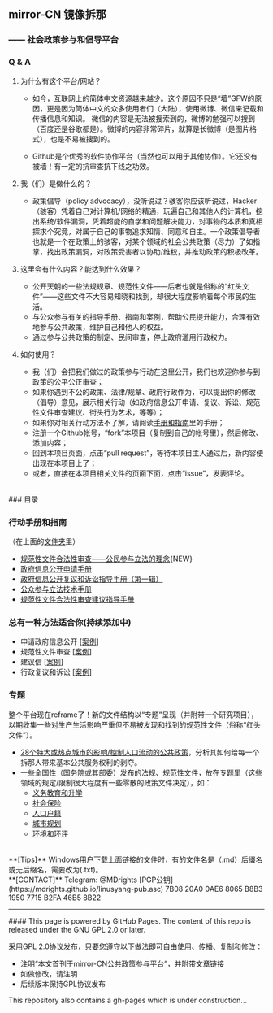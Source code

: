 ## mirror-CN 镜像拆那
### —— 社会政策参与和倡导平台

### Q & A

1. 为什么有这个平台/网站？
	+ 如今，互联网上的简体中文资源越来越少。这个原因不只是“墙”GFW的原因，更是因为简体中文的众多使用者们（大陆），使用微博、微信来记载和传播信息和知识。 微信的内容是无法被搜索到的，微博的勉强可以搜到（百度还是谷歌都是）。微博的内容非常碎片，就算是长微博（是图片格式），也是不易被搜到的。

	+ Github是个优秀的软件协作平台（当然也可以用于其他协作）。它还没有被墙！有一定的抗审查抗下线之功效。  

2. 我（们）是做什么的？
	+ 政策倡导（policy advocacy），没听说过？骇客你应该听说过，Hacker（骇客）凭着自己对计算机/网络的精通，玩遍自己和其他人的计算机，挖出系统/软件漏洞，凭着超能的自学和问题解决能力，对事物的本质和真相探求个究竟，对属于自己的事物追求知情、同意和自主。一个政策倡导者也就是一个在政策上的骇客，对某个领域的社会公共政策（尽力）了如指掌，找出政策漏洞，对政策受害者以协助/维权，并推动政策的积极改革。

3. 这里会有什么内容？能达到什么效果？
	+ 公开天朝的一些法规规章、规范性文件——后者也就是俗称的“红头文件”——这些文件不大容易知晓和找到，却很大程度影响着每个市民的生活。
	+ 与公众参与有关的指导手册、指南和案例，帮助公民提升能力，合理有效地参与公共政策，维护自己和他人的权益。 
	+ 通过参与公共政策的制定、民间审查，停止政府滥用行政权力。 

4. 如何使用？
	+ 我（们）会把我们做过的政策参与行动在这里公开，我们也欢迎你参与到政策的公平公正审查；
	+ 如果你遇到不公的政策、法律/规章、政府行政作为，可以提出你的修改（倡导）意见，展示相关行动（如政府信息公开申请、复议、诉讼、规范性文件审查建议、街头行为艺术，等等）；
	+ 如果你对相关行动方法不了解，请阅读[手册和指南](https://github.com/mdrights/mirror-CN/tree/master/%E6%89%8B%E5%86%8C%E5%92%8C%E6%8C%87%E5%8D%97)里的手册；
	+ 注册一个Github帐号，“fork”本项目（复制到自己的帐号里），然后修改、添加内容；
	+ 回到本项目页面，点击“pull request”，等待本项目主人通过后，新内容便出现在本项目上了；
	+ 或者，直接在本项目相关文件的页面下面，点击“issue”，发表评论。



<br>
### 目录
<br>

### 行动手册和指南  

（在上面的[文件夹](https://github.com/mdrights/mirror-CN/tree/master/%E6%89%8B%E5%86%8C%E5%92%8C%E6%8C%87%E5%8D%97)里）  
+ [规范性文件合法性审查——公民参与立法的理念](https://github.com/mdrights/mirror-CN/blob/master/%E6%89%8B%E5%86%8C%E5%92%8C%E6%8C%87%E5%8D%97/%E8%A7%84%E8%8C%83%E6%80%A7%E6%96%87%E4%BB%B6%E5%90%88%E6%B3%95%E6%80%A7%E5%AE%A1%E6%9F%A5%E7%9A%84%E6%96%B9%E6%B3%95%EF%BC%8D%E5%85%AC%E6%B0%91%E5%8F%82%E4%B8%8E%E7%AB%8B%E6%B3%95%E7%9A%84%E7%90%86%E5%BF%B5.pdf){NEW}
+ [政府信息公开申请手册](https://github.com/mdrights/mirror-CN/blob/master/%E6%89%8B%E5%86%8C%E5%92%8C%E6%8C%87%E5%8D%97/%E6%94%BF%E5%BA%9C%E4%BF%A1%E6%81%AF%E5%85%AC%E5%BC%80%E7%94%B3%E8%AF%B7%E6%89%8B%E5%86%8C.pdf)  
+ [政府信息公开复议和诉讼指导手册（第一辑）](https://github.com/mdrights/mirror-CN/blob/master/%E6%89%8B%E5%86%8C%E5%92%8C%E6%8C%87%E5%8D%97/%E6%94%BF%E5%BA%9C%E4%BF%A1%E6%81%AF%E5%85%AC%E5%BC%80%E5%A4%8D%E8%AE%AE%E4%B8%8E%E8%AF%89%E8%AE%BC%E6%8C%87%E5%AF%BC%E6%89%8B%E5%86%8C%EF%BC%88%E7%AC%AC%E4%B8%80%E8%BE%91%EF%BC%89.pdf)  
+ [公众参与立法技术手册](https://github.com/mdrights/mirror-CN/blob/master/%E6%89%8B%E5%86%8C%E5%92%8C%E6%8C%87%E5%8D%97/%E5%85%AC%E4%BC%97%E5%8F%82%E4%B8%8E%E7%AB%8B%E6%B3%95%E6%8A%80%E6%9C%AF%E6%89%8B%E5%86%8C%20pdf.pdf)  
+ [规范性文件合法性审查建议指导手册](https://github.com/mdrights/mirror-CN/blob/master/%E6%89%8B%E5%86%8C%E5%92%8C%E6%8C%87%E5%8D%97/%E8%A7%84%E8%8C%83%E6%80%A7%E6%96%87%E4%BB%B6%E5%90%88%E6%B3%95%E6%80%A7%E5%AE%A1%E6%9F%A5%E5%BB%BA%E8%AE%AE%E6%8C%87%E5%AF%BC%E6%89%8B%E5%86%8C.pdf)



### 总有一种方法适合你(持续添加中)

+ 申请政府信息公开  [[案例](https://github.com/mdrights/mirror-CN/tree/master/case%E6%A1%88%E4%BE%8B/OGIR%E7%94%B3%E8%AF%B7%E6%94%BF%E5%BA%9C%E4%BF%A1%E6%81%AF%E5%85%AC%E5%BC%80%E6%A1%88%E4%BE%8B)]
+ 规范性文件审查    [[案例](https://github.com/mdrights/mirror-CN/tree/master/case%E6%A1%88%E4%BE%8B/RLR%E8%A7%84%E8%8C%83%E6%80%A7%E6%96%87%E4%BB%B6%E5%AE%A1%E6%9F%A5)]
+ 建议信           [[案例](https://github.com/mdrights/mirror-CN/tree/master/case%E6%A1%88%E4%BE%8B/L%E5%BB%BA%E8%AE%AE%E4%BF%A1)]
+ 行政复议和诉讼    [[案例](https://github.com/mdrights/mirror-CN/tree/master/case%E6%A1%88%E4%BE%8B/AL%E8%A1%8C%E6%94%BF%E8%AF%89%E8%AE%BC)]


### 专题

整个平台现在reframe了！新的文件结构以“专题”呈现（并附带一个研究项目），以期收集一些对生产生活影响严重但不易被发现和找到的规范性文件（俗称“红头文件”）。  
+ [28个特大或热点城市的影响/控制人口流动的公共政策](https://github.com/mdrights/mirror-CN/tree/master/28%E7%9C%81%E5%B8%82%E4%BA%BA%E5%8F%A3%E6%94%BF%E7%AD%96%E6%95%B0%E6%8D%AE)，分析其如何给每一个拆那人带来基本公共服务权利的剥夺。
+ 一些全国性（国务院或其部委）发布的法规、规范性文件，放在专题里（这些领域的规定/限制很大程度有一些零散的政策文件决定），如：  
	+ [义务教育和升学](https://github.com/mdrights/mirror-CN/tree/master/%E4%B8%93%E9%A2%98-%E4%B9%89%E5%8A%A1%E6%95%99%E8%82%B2%E4%B8%8E%E5%8D%87%E5%AD%A6)  
	+ [社会保险](https://github.com/mdrights/mirror-CN/tree/master/%E4%B8%93%E9%A2%98-%E7%A4%BE%E4%BC%9A%E4%BF%9D%E9%99%A9)
	+ [人口户籍](https://github.com/mdrights/mirror-CN/tree/master/%E4%B8%93%E9%A2%98-%E4%BA%BA%E5%8F%A3%E6%88%B7%E7%B1%8D)
	+ [城市规划](https://github.com/mdrights/mirror-CN/tree/master/%E4%B8%93%E9%A2%98-%E5%9F%8E%E5%B8%82%E8%A7%84%E5%88%92-%E5%9C%9F%E5%9C%B0%E6%88%BF%E4%BA%A7)
	+ [环境和环评](https://github.com/mdrights/mirror-CN/tree/master/%E4%B8%93%E9%A2%98-%E7%8E%AF%E5%A2%83%E4%B8%8E%E7%8E%AF%E8%AF%84)



<br>
**[Tips]**  Windows用户下载上面链接的文件时，有的文件名是（.md）后缀名或无后缀名，需要改为(.txt)。

<br>
**[CONTACT]**   
Telegram: @MDrights
[PGP公钥](https://mdrights.github.io/linusyang-pub.asc) 7B08 20A0 0AE6 8065 B8B3  1950 7715 B2FA 46B5 8B22

<hr>
#### This page is powered by GitHub Pages. The content of this repo is released under the GNU GPL 2.0 or later. 

采用GPL 2.0协议发布，只要您遵守以下做法即可自由使用、传播、复制和修改：
- 注明“本文首刊于mirror-CN公共政策参与平台”，并附带文章链接
- 如做修改，请注明
- 后续版本保持GPL协议发布


This repository also contains a gh-pages which is under construction...
